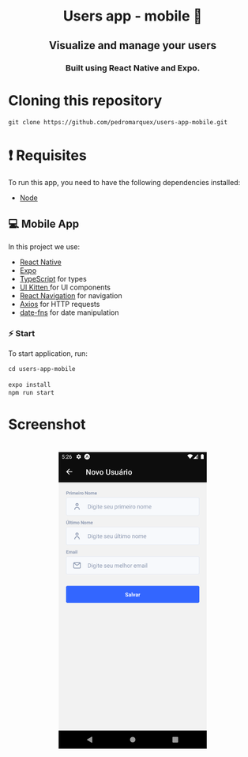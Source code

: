 <h1 align="center"> Users app - mobile 📱</h1>

<h2 align="center">
    Visualize and manage your users
</h2>

<h3 align="center">
  Built using React Native and Expo.
</h3>

# Cloning this repository

```
git clone https://github.com/pedromarquex/users-app-mobile.git
```


# ❗️ Requisites

To run this app, you need to have the following dependencies installed:
- [Node](https://nodejs.org/en/)

## 💻 Mobile App

<p>
  In this project we use:
</p>

- [React Native](https://reactnative.dev/)
- [Expo](https://expo.dev/)
- [TypeScript](https://www.typescriptlang.org/) for types
- [UI Kitten ](https://akveo.github.io/react-native-ui-kitten/) for UI components
- [React Navigation](https://reactnavigation.org/) for navigation
- [Axios](https://axios-http.com/) for HTTP requests
- [date-fns](https://date-fns.org/) for date manipulation

### ⚡️ Start

To start application, run:

```
cd users-app-mobile

expo install
npm run start

```
# Screenshot

<h1 align="center">
    <img alt = "The app" src = "./.github/users-app-screenshot.png" width = "300" />
</h1>
